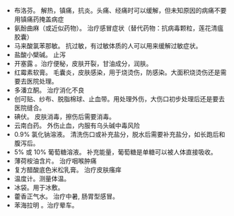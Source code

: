 - 布洛芬。 解热，镇痛，抗炎。头痛、经痛时可以缓解，但未知原因的病痛不要用镇痛药掩盖病症
- 氨酚曲麻（或近似药物）。 治疗感冒症状（替代药物：抗病毒颗粒，莲花清瘟胶囊）
- 马来酸氯苯那敏。 抗过敏，有过敏体质的人可以用来缓解过敏症状。
- 盐酸小檗碱。 止泻
- 开塞露 。治疗便秘，皮肤开裂，甘油成分，润肤。
- 红霉素软膏。 毛囊炎，皮肤感染，用于烧烫伤，防感染。大面积烧烫伤还是需要去医院处理。
- 多潘立酮。 治疗消化不良
- 创可贴、纱布、脱脂棉球、止血带。用处理外伤，大伤口初步处理后还是要去医院缝合。
- 碘伏。 皮肤消毒，擦伤后需要消毒。
- 云南白药。 外伤止血，内服有乌头碱中毒风险
- 0.9% 氯化钠溶液。 清洗伤口或补充盐分，脱水后需要补充盐分，如长跑后和腹泻后。
- 5% 或 10% 葡萄糖溶液。 补充能量，葡萄糖是单糖可以被人体直接吸收。
- 薄荷桉油含片。 治疗咽喉肿痛
- 复方醋酸底色米松乳膏。 治疗皮肤瘙痒
- 温度计。测量体温。
- 冰袋。用于冰敷。
- 藿香正气水。 治疗中暑, 肠胃型感冒。
- 苯海拉明 。治疗晕车。